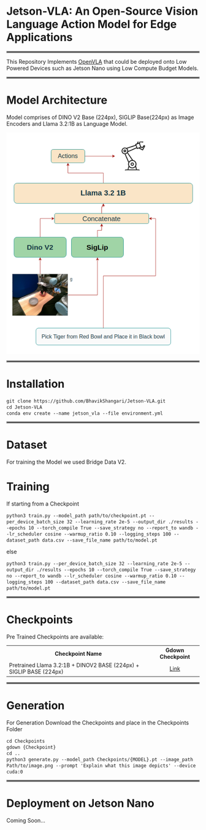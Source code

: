# Jetson-VLA: An Open-Source Vision Language Action Model for Edge Applications
<hr style="border: 2px solid gray;"></hr>

This Repository Implements [OpenVLA](https://openvla.github.io/) that could be deployed onto Low Powered Devices such as Jetson Nano using Low Compute Budget Models.

<hr style="border: 2px solid gray;"></hr>

# Model Architecture
Model comprises of DINO V2 Base (224px), SIGLIP Base(224px) as Image Encoders and Llama 3.2:1B as Language Model.

<p align="center">
  <img src="extras/Model.png" alt="Description of image" width="600">
</p>

<hr style="border: 2px solid gray;"></hr>

# Installation

```
git clone https://github.com/BhavikShangari/Jetson-VLA.git
cd Jetson-VLA
conda env create --name jetson_vla --file environment.yml
```

<hr style="border: 2px solid gray;"></hr>

# Dataset

For training the Model we used Bridge Data V2.

# Training

If starting from a Checkpoint


```
python3 train.py --model_path path/to/checkpoint.pt --per_device_batch_size 32 --learning_rate 2e-5 --output_dir ./results --epochs 10 --torch_compile True --save_strategy no --report_to wandb --lr_scheduler cosine --warmup_ratio 0.10 --logging_steps 100 --dataset_path data.csv --save_file_name path/to/model.pt
```
else

```
python3 train.py --per_device_batch_size 32 --learning_rate 2e-5 --output_dir ./results --epochs 10 --torch_compile True --save_strategy no --report_to wandb --lr_scheduler cosine --warmup_ratio 0.10 --logging_steps 100 --dataset_path data.csv --save_file_name path/to/model.pt
```
<hr style="border: 2px solid gray;"></hr>

# Checkpoints

Pre Trained Checkpoints are available:
<table>
<tr>
<th>Checkpoint Name</th>
<th>Gdown Checkpoint</th>
</tr>

<tr>
<td>Pretrained Llama 3.2:1B + DINOV2 BASE (224px) + SIGLIP BASE (224px)</td>
<td><center><a href="https://drive.google.com/file/d/1uLsQexKSHeEky7SZZ_6NvREqp8oLmUWl/view?usp=sharing">Link</a></center></td>
</tr>

</table>
<hr style="border: 2px solid gray;"></hr>

# Generation
For Generation Download the Checkpoints and place in the Checkpoints Folder

```
cd Checkpoints
gdown {Checkpoint}
cd ..
python3 generate.py --model_path Checkpoints/{MODEL}.pt --image_path Path/to/image.png --prompt 'Explain what this image depicts' --device cuda:0
```
<hr style="border: 2px solid gray;"></hr>

# Deployment on Jetson Nano
Coming Soon...
